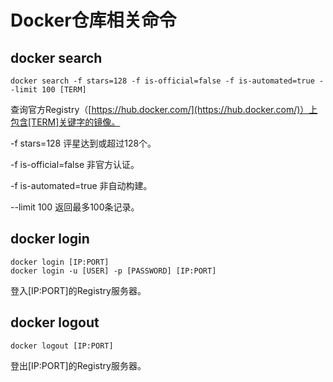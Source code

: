 # Docker仓库相关命令

## docker search

``` shell
docker search -f stars=128 -f is-official=false -f is-automated=true --limit 100 [TERM]
```

查询官方Registry（[https://hub.docker.com/](https://hub.docker.com/)）上包含[TERM]关键字的镜像。

-f stars=128 评星达到或超过128个。

-f is-official=false 非官方认证。

-f is-automated=true 非自动构建。

--limit 100 返回最多100条记录。

## docker login

``` shell
docker login [IP:PORT]
docker login -u [USER] -p [PASSWORD] [IP:PORT]
```

登入[IP:PORT]的Registry服务器。

## docker logout

``` shell
docker logout [IP:PORT]
```

登出[IP:PORT]的Registry服务器。
